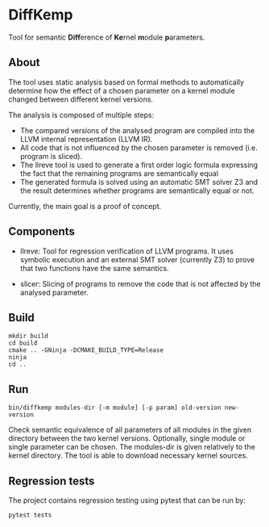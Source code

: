 # DiffKemp

Tool for semantic **Diff**erence of **Ke**rnel **m**odule **p**arameters.

## About
The tool uses static analysis based on formal methods to automatically determine
how the effect of a chosen parameter on a kernel module changed between
different kernel versions.

The analysis is composed of multiple steps:
* The compared versions of the analysed program are compiled into the LLVM
  internal representation (LLVM IR). 
* All code that is not influenced by the chosen parameter is removed (i.e.
  program is sliced). 
* The llreve tool is used to generate a first order logic formula expressing the
  fact that the remaining programs are semantically equal
* The generated formula is solved using an automatic SMT solver Z3 and the
  result determines whether programs are semantically equal or not.

Currently, the main goal is a proof of concept.

## Components
* llreve: Tool for regression verification of LLVM programs. It uses symbolic
  execution and an external SMT solver (currently Z3) to prove that two
  functions have the same semantics.

* slicer: Slicing of programs to remove the code that is not affected by the
  analysed parameter.

## Build
	mkdir build
	cd build
	cmake .. -GNinja -DCMAKE_BUILD_TYPE=Release
    ninja
    cd ..

## Run
    bin/diffkemp modules-dir [-m module] [-p param] old-version new-version

Check semantic equivalence of all parameters of all modules in the given
directory between the two kernel versions. Optionally, single module or single
parameter can be chosen.
The modules-dir is given relatively to the kernel directory.
The tool is able to download necessary kernel sources.

## Regression tests

The project contains regression testing using pytest that can be run by:

    pytest tests

